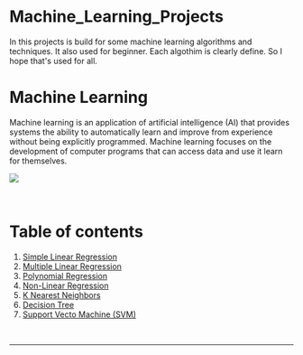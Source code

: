 # Machine_Learning_Projects
<span>In this projects is build for some machine learning algorithms and techniques. It also used for beginner. Each algothim is clearly define. So I hope that's used for all.</span> 

# Machine Learning
<p>Machine learning is an application of artificial intelligence (AI) that provides systems the ability to automatically learn and improve from experience without being explicitly programmed. Machine learning focuses on the development of computer programs that can access data and use it learn for themselves.</p>
<img src='https://www.google.com/imgres?imgurl=https%3A%2F%2Fwww.blumeglobal.com%2Fwp-content%2Fuploads%2F2018%2F11%2Fshutterstock_344688470.jpg&imgrefurl=https%3A%2F%2Fwww.blumeglobal.com%2Flearning%2Fmachine-learning%2F&tbnid=E4LcRSbAmRpxHM&vet=12ahUKEwiWg8zdkKXrAhXQf30KHYBxBzIQMygHegUIARDbAQ..i&docid=e6cxx9al5Fp5nM&w=7016&h=4965&q=machine%20learning&ved=2ahUKEwiWg8zdkKXrAhXQf30KHYBxBzIQMygHegUIARDbAQ'></img>

<br><h1>Table of contents</h1>
<div>
    <ol>
        <li><a href='https://github.com/JafirDon/Machine_Learning_Projects/tree/master/1_Simple_linear_regression'>Simple Linear Regression</a></li>
        <li><a href='https://github.com/JafirDon/Machine_Learning_Projects/tree/master/2_Multiple_linear_regression'>Multiple Linear Regression</a></li>
        <li><a href='https://github.com/JafirDon/Machine_Learning_Projects/tree/master/3_Polynomial_regression'>Polynomial Regression</a></li>
         <li><a href='https://github.com/JafirDon/Machine_Learning_Projects/tree/master/4_Non_linear_regression'> Non-Linear Regression </a></li>
         <li><a href='https://github.com/JafirDon/Machine_Learning_Projects/tree/master/5_K_Nearest_Neighbor'> K Nearest Neighbors </a></li>
        <li><a href='https://github.com/JafirDon/Machine_Learning_Projects/tree/master/6_Decision_tree'> Decision Tree </a></li>
        <li><a href='https://github.com/JafirDon/Machine_Learning_Projects/tree/master/7_Support_vector_machine'> Support Vecto Machine (SVM) </a></li>
     </ol>
</div>
<br>
<hr>
